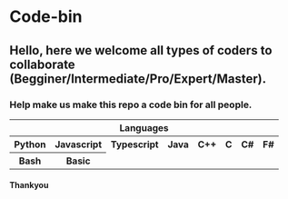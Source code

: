 # Code-bin

## Hello, here we welcome all types of coders to collaborate (Begginer/Intermediate/Pro/Expert/Master).
### Help make us make this repo a code bin for all people.

 <table>
  <tr>
    <th colspan=8>Languages</th>
  <tr>
    <th>Python</th>
    <th>Javascript</th>
    <th>Typescript</th>
    <th>Java</th>
    <th>C++</th>
    <th>C</th>
    <th>C#</th>
    <th>F#</th>
  </tr> 
  <tr>
    <th>Bash</th>
    <th>Basic</th>
  </tr> 
</table>
    
#### Thankyou
